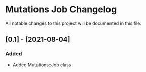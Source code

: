 # Mutations Job Changelog

All notable changes to this project will be documented in this file.

## [0.1] - [2021-08-04]

### Added
- Added Mutations::Job class
